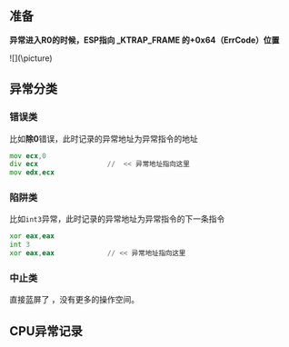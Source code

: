## 准备

**异常进入R0的时候，ESP指向 _KTRAP_FRAME 的+0x64（ErrCode）位置**

![](\picture\)

## 异常分类

### 错误类

比如**除0**错误，此时记录的异常地址为异常指令的地址

```asm
mov ecx,0
div ecx                 //  << 异常地址指向这里
mov edx,ecx 
```

### 陷阱类

比如`int3`异常，此时记录的异常地址为异常指令的下一条指令

```asm
xor eax,eax
int 3
xor eax,eax             // << 异常地址指向这里
```

### 中止类

直接蓝屏了 ，没有更多的操作空间。

## CPU异常记录

